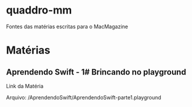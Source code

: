 # quaddro-mm
Fontes das matérias escritas para o MacMagazine

# Matérias

## Aprendendo Swift - 1# Brincando no playground
Link da Matéria

Arquivo: /AprendendoSwift/AprendendoSwift-parte1.playground